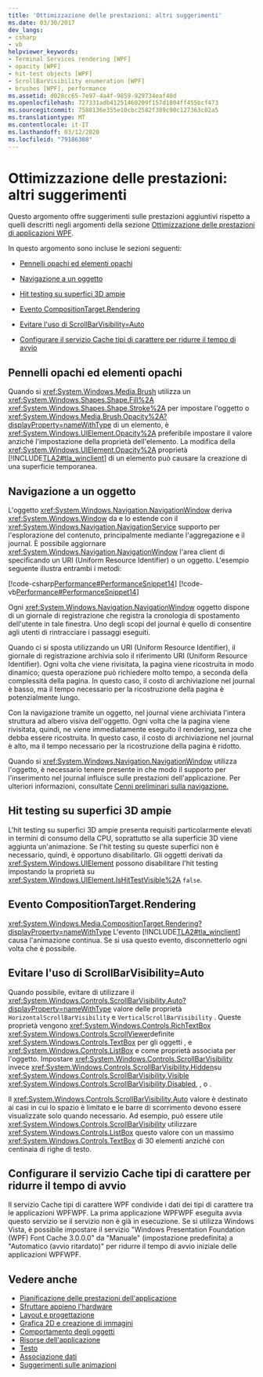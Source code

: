 ```yaml
---
title: 'Ottimizzazione delle prestazioni: altri suggerimenti'
ms.date: 03/30/2017
dev_langs:
- csharp
- vb
helpviewer_keywords:
- Terminal Services rendering [WPF]
- opacity [WPF]
- hit-test objects [WPF]
- ScrollBarVisibility enumeration [WPF]
- brushes [WPF], performance
ms.assetid: d028cc65-7e97-4a4f-9859-929734eaf40d
ms.openlocfilehash: 727331adb41251460209f157d1804ff455bcf473
ms.sourcegitcommit: 7588136e355e10cbc2582f389c90c127363c02a5
ms.translationtype: MT
ms.contentlocale: it-IT
ms.lasthandoff: 03/12/2020
ms.locfileid: "79186308"
---
```

# <a name="optimizing-performance-other-recommendations"></a>Ottimizzazione delle prestazioni: altri suggerimenti
<a name="introduction"></a> Questo argomento offre suggerimenti sulle prestazioni aggiuntivi rispetto a quelli descritti negli argomenti della sezione [Ottimizzazione delle prestazioni di applicazioni WPF](optimizing-wpf-application-performance.md).  
  
 In questo argomento sono incluse le sezioni seguenti:  
  
- [Pennelli opachi ed elementi opachi](#Opacity)  
  
- [Navigazione a un oggetto](#Navigation_Objects)  
  
- [Hit testing su superfici 3D ampie](#Hit_Testing)  
  
- [Evento CompositionTarget.Rendering](#CompositionTarget_Rendering_Event)  
  
- [Evitare l'uso di ScrollBarVisibility=Auto](#Avoid_Using_ScrollBarVisibility)  
  
- [Configurare il servizio Cache tipi di carattere per ridurre il tempo di avvio](#FontCache)  
  
<a name="Opacity"></a>
## <a name="opacity-on-brushes-versus-opacity-on-elements"></a>Pennelli opachi ed elementi opachi  
 Quando si <xref:System.Windows.Media.Brush> utilizza un <xref:System.Windows.Shapes.Shape.Fill%2A> <xref:System.Windows.Shapes.Shape.Stroke%2A> per impostare l'oggetto o <xref:System.Windows.Media.Brush.Opacity%2A?displayProperty=nameWithType> di un elemento, è <xref:System.Windows.UIElement.Opacity%2A> preferibile impostare il valore anziché l'impostazione della proprietà dell'elemento. La modifica della <xref:System.Windows.UIElement.Opacity%2A> proprietà [!INCLUDE[TLA2#tla_winclient](../../../../includes/tla2sharptla-winclient-md.md)] di un elemento può causare la creazione di una superficie temporanea.  
  
<a name="Navigation_Objects"></a>
## <a name="navigation-to-object"></a>Navigazione a un oggetto  
 L'oggetto <xref:System.Windows.Navigation.NavigationWindow> deriva <xref:System.Windows.Window> da e lo estende con il <xref:System.Windows.Navigation.NavigationService> supporto per l'esplorazione del contenuto, principalmente mediante l'aggregazione e il journal. È possibile aggiornare <xref:System.Windows.Navigation.NavigationWindow> l'area client di specificando un URI (Uniform Resource Identifier) o un oggetto. L'esempio seguente illustra entrambi i metodi:  
  
 [!code-csharp[Performance#PerformanceSnippet14](~/samples/snippets/csharp/VS_Snippets_Wpf/Performance/CSharp/TestNavigation.xaml.cs#performancesnippet14)]
 [!code-vb[Performance#PerformanceSnippet14](~/samples/snippets/visualbasic/VS_Snippets_Wpf/Performance/visualbasic/testnavigation.xaml.vb#performancesnippet14)]  
  
 Ogni <xref:System.Windows.Navigation.NavigationWindow> oggetto dispone di un giornale di registrazione che registra la cronologia di spostamento dell'utente in tale finestra. Uno degli scopi del journal è quello di consentire agli utenti di rintracciare i passaggi eseguiti.  
  
 Quando ci si sposta utilizzando un URI (Uniform Resource Identifier), il giornale di registrazione archivia solo il riferimento URI (Uniform Resource Identifier). Ogni volta che viene rivisitata, la pagina viene ricostruita in modo dinamico; questa operazione può richiedere molto tempo, a seconda della complessità della pagina. In questo caso, il costo di archiviazione nel journal è basso, ma il tempo necessario per la ricostruzione della pagina è potenzialmente lungo.  
  
 Con la navigazione tramite un oggetto, nel journal viene archiviata l'intera struttura ad albero visiva dell'oggetto. Ogni volta che la pagina viene rivisitata, quindi, ne viene immediatamente eseguito il rendering, senza che debba essere ricostruita. In questo caso, il costo di archiviazione nel journal è alto, ma il tempo necessario per la ricostruzione della pagina è ridotto.  
  
 Quando si <xref:System.Windows.Navigation.NavigationWindow> utilizza l'oggetto, è necessario tenere presente in che modo il supporto per l'inserimento nel journal influisce sulle prestazioni dell'applicazione. Per ulteriori informazioni, consultate [Cenni preliminari sulla navigazione.](../app-development/navigation-overview.md)  
  
<a name="Hit_Testing"></a>
## <a name="hit-testing-on-large-3d-surfaces"></a>Hit testing su superfici 3D ampie  
 L'hit testing su superfici 3D ampie presenta requisiti particolarmente elevati in termini di consumo della CPU, soprattutto se alla superficie 3D viene aggiunta un'animazione. Se l'hit testing su queste superfici non è necessario, quindi, è opportuno disabilitarlo. Gli oggetti derivati da <xref:System.Windows.UIElement> possono disabilitare l'hit testing impostando la proprietà su <xref:System.Windows.UIElement.IsHitTestVisible%2A> `false`.  
  
<a name="CompositionTarget_Rendering_Event"></a>
## <a name="compositiontargetrendering-event"></a>Evento CompositionTarget.Rendering  
 <xref:System.Windows.Media.CompositionTarget.Rendering?displayProperty=nameWithType> L'evento [!INCLUDE[TLA2#tla_winclient](../../../../includes/tla2sharptla-winclient-md.md)] causa l'animazione continua. Se si usa questo evento, disconnetterlo ogni volta che è possibile.  
  
<a name="Avoid_Using_ScrollBarVisibility"></a>
## <a name="avoid-using-scrollbarvisibilityauto"></a>Evitare l'uso di ScrollBarVisibility=Auto  
 Quando possibile, evitare di utilizzare il <xref:System.Windows.Controls.ScrollBarVisibility.Auto?displayProperty=nameWithType> valore delle proprietà `HorizontalScrollBarVisibility` e `VerticalScrollBarVisibility` . Queste proprietà vengono <xref:System.Windows.Controls.RichTextBox> <xref:System.Windows.Controls.ScrollViewer>definite <xref:System.Windows.Controls.TextBox> per gli oggetti , e <xref:System.Windows.Controls.ListBox> e come proprietà associata per l'oggetto. Impostare <xref:System.Windows.Controls.ScrollBarVisibility> invece <xref:System.Windows.Controls.ScrollBarVisibility.Hidden>su <xref:System.Windows.Controls.ScrollBarVisibility.Visible> <xref:System.Windows.Controls.ScrollBarVisibility.Disabled>, , o .  
  
 Il <xref:System.Windows.Controls.ScrollBarVisibility.Auto> valore è destinato ai casi in cui lo spazio è limitato e le barre di scorrimento devono essere visualizzate solo quando necessario. Ad esempio, può essere utile <xref:System.Windows.Controls.ScrollBarVisibility> utilizzare <xref:System.Windows.Controls.ListBox> questo valore con un massimo <xref:System.Windows.Controls.TextBox> di 30 elementi anziché con centinaia di righe di testo.  
  
<a name="FontCache"></a>
## <a name="configure-font-cache-service-to-reduce-start-up-time"></a>Configurare il servizio Cache tipi di carattere per ridurre il tempo di avvio  
 Il servizio Cache tipi di carattere WPF condivide i dati dei tipi di carattere tra le applicazioni WPFWPF. La prima applicazione WPFWPF eseguita avvia questo servizio se il servizio non è già in esecuzione. Se si utilizza Windows Vista, è possibile impostare il servizio "Windows Presentation Foundation (WPF) Font Cache 3.0.0.0" da "Manuale" (impostazione predefinita) a "Automatico (avvio ritardato)" per ridurre il tempo di avvio iniziale delle applicazioni WPFWPF.  
  
## <a name="see-also"></a>Vedere anche

- [Pianificazione delle prestazioni dell'applicazione](planning-for-application-performance.md)
- [Sfruttare appieno l'hardware](optimizing-performance-taking-advantage-of-hardware.md)
- [Layout e progettazione](optimizing-performance-layout-and-design.md)
- [Grafica 2D e creazione di immagini](optimizing-performance-2d-graphics-and-imaging.md)
- [Comportamento degli oggetti](optimizing-performance-object-behavior.md)
- [Risorse dell'applicazione](optimizing-performance-application-resources.md)
- [Testo](optimizing-performance-text.md)
- [Associazione dati](optimizing-performance-data-binding.md)
- [Suggerimenti sulle animazioni](../graphics-multimedia/animation-tips-and-tricks.md)
